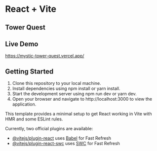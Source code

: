# React + Vite

## Tower Quest

## Live Demo

https://mystic-tower-quest.vercel.app/

## Getting Started

1. Clone this repository to your local machine.
2. Install dependencies using npm install or yarn install.
3. Start the development server using npm run dev or yarn dev.
4. Open your browser and navigate to http://localhost:3000 to view the application.


This template provides a minimal setup to get React working in Vite with HMR and some ESLint rules.

Currently, two official plugins are available:

- [@vitejs/plugin-react](https://github.com/vitejs/vite-plugin-react/blob/main/packages/plugin-react/README.md) uses [Babel](https://babeljs.io/) for Fast Refresh
- [@vitejs/plugin-react-swc](https://github.com/vitejs/vite-plugin-react-swc) uses [SWC](https://swc.rs/) for Fast Refresh
